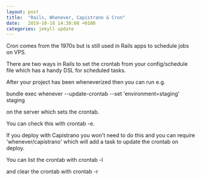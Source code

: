 ```yaml
---
layout: post
title:  "Rails, Whenever, Capistrano & Cron"
date:   2019-10-18 14:30:08 +0100
categories: jekyll update
---
```

Cron comes from the 1970s but is still used in Rails apps to schedule jobs on VPS.

There are two ways in Rails to set the crontab from your config/schedule file which has a handy DSL for scheduled tasks.

After your project has been wheneverized then you can run e.g.

bundle exec whenever --update-crontab --set 'environment=staging' staging

on the server which sets the crontab.

You can check this with crontab -e.

If you deploy with Capistrano you won't need to do this and you can require 'whenever/capistrano'
which will add a task to update the crontab on deploy.

 You can list the crontab with crontab -l

 and clear the crontab with crontab -r
